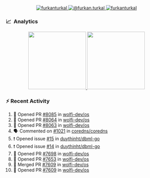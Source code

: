 <p align="center">
  <a href="https://linkedin.com/in/furkanturkal" target="blank">
    <img src="https://img.shields.io/badge/linkedin-%230077B5.svg?&style=for-the-badge&logo=linkedin&logoColor=white" alt="furkanturkal" />
  </a>
  <a href="https://medium.com/@furkan.turkal" target="blank">
    <img src="https://img.shields.io/badge/medium-%2312100E.svg?&style=for-the-badge&logo=medium&logoColor=white" alt="@furkan.turkal" />
  </a>
  <a href="https://twitter.com/furkanturkaI" target="blank">
    <img src="https://img.shields.io/badge/Twitter-1DA1F2?style=for-the-badge&logo=twitter&logoColor=white" alt="furkanturkaI" />
  </a>
</p>

### 📈 &nbsp;Analytics

<p align="center">
  <a href="https://coderstats.net/github/#Dentrax">
    <img height="180em" src="https://github-readme-stats-eight-theta.vercel.app/api?username=Dentrax&show_icons=true&theme=algolia&include_all_commits=true&count_private=true&line_height=26"/>
    <img height="180em" src="https://github-readme-stats-eight-theta.vercel.app/api/top-langs/?username=Dentrax&layout=compact&langs_count=8&theme=algolia&line_height=26"/>
  </a>
</p>

### :zap: Recent Activity

<!--START_SECTION:activity-->
1. 💪 Opened PR [#8085](https://github.com/wolfi-dev/os/pull/8085) in [wolfi-dev/os](https://github.com/wolfi-dev/os)
2. 💪 Opened PR [#8064](https://github.com/wolfi-dev/os/pull/8064) in [wolfi-dev/os](https://github.com/wolfi-dev/os)
3. 💪 Opened PR [#8063](https://github.com/wolfi-dev/os/pull/8063) in [wolfi-dev/os](https://github.com/wolfi-dev/os)
4. 🗣 Commented on [#1021](https://github.com/coredns/coredns/issues/1021#issuecomment-1793506594) in [coredns/coredns](https://github.com/coredns/coredns)
5. ❗ Opened issue [#15](https://github.com/duythinht/dbml-go/issues/15) in [duythinht/dbml-go](https://github.com/duythinht/dbml-go)
6. ❗ Opened issue [#14](https://github.com/duythinht/dbml-go/issues/14) in [duythinht/dbml-go](https://github.com/duythinht/dbml-go)
7. 💪 Opened PR [#7698](https://github.com/wolfi-dev/os/pull/7698) in [wolfi-dev/os](https://github.com/wolfi-dev/os)
8. 💪 Opened PR [#7653](https://github.com/wolfi-dev/os/pull/7653) in [wolfi-dev/os](https://github.com/wolfi-dev/os)
9. 🎉 Merged PR [#7609](https://github.com/wolfi-dev/os/pull/7609) in [wolfi-dev/os](https://github.com/wolfi-dev/os)
10. 💪 Opened PR [#7609](https://github.com/wolfi-dev/os/pull/7609) in [wolfi-dev/os](https://github.com/wolfi-dev/os)
<!--END_SECTION:activity-->
